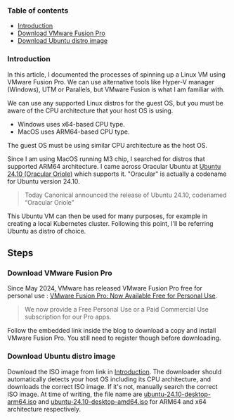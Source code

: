 ### Table of contents

- [Introduction](#introduction)
- [Download VMware Fusion Pro](#download-vmware-fusion-pro)
- [Download Ubuntu distro image](#download-ubuntu-distro-image)

### Introduction

In this article, I documented the processes of spinning up a Linux VM using VMware Fusion Pro. 
We can use alternative tools like Hyper-V manager (Windows), UTM or Parallels, but VMware Fusion is what I am familiar with. 

We can use any supported Linux distros for the guest OS, but you must be aware of the CPU architecture that your host OS is using. 
+ Windows uses x64-based CPU type.
+ MacOS uses ARM64-based CPU type.

The guest OS must be using similar CPU architecture as the host OS. 

Since I am using MacOS running M3 chip, I searched for distros that supported ARM64 architecture. 
I came across Oracular Ubuntu at [Ubuntu 24.10 (Oracular Oriole)](https://cdimage.ubuntu.com/releases/oracular/release/) which supports it.
"Oracular" is actually a codename for Ubuntu version 24.10.

> Today Canonical announced the release of Ubuntu 24.10, codenamed “Oracular Oriole”

This Ubuntu VM can then be used for many purposes, for example in creating a local Kubernetes cluster. 
Following this point, I'll be referring Ubuntu as distro of choice. 

## Steps

### Download VMware Fusion Pro

Since May 2024, VMware has released VMware Fusion Pro free for personal use : [VMware Fusion Pro: Now Available Free for Personal Use](https://blogs.vmware.com/teamfusion/2024/05/fusion-pro-now-available-free-for-personal-use.html). 
> We now provide a Free Personal Use or a Paid Commercial Use subscription for our Pro apps.

Follow the embedded link inside the blog to download a copy and install VMware Fusion Pro. You still need to register though before downloading.

### Download Ubuntu distro image

Download the ISO image from link in [Introduction](#introduction).
The downloader should automatically detects your host OS including its CPU architecture, and downloads the correct ISO image. 
If it's not, manually search the correct ISO image. 
At time of writing, the file name are <ins>ubuntu-24.10-desktop-arm64.iso</ins> and <ins>ubuntu-24.10-desktop-amd64.iso</ins> for ARM64 and x64 architecture respectively. 

